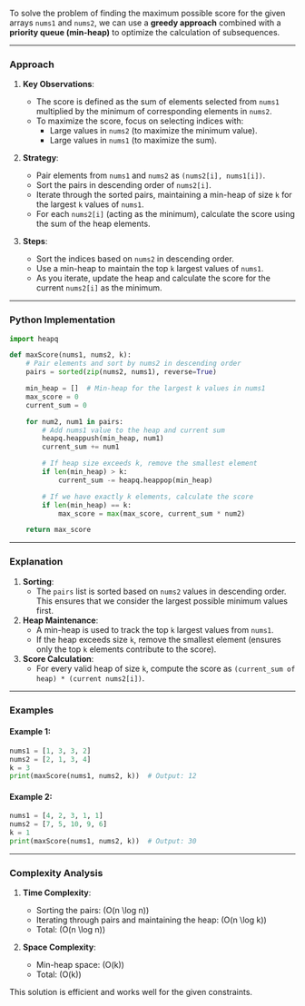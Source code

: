 To solve the problem of finding the maximum possible score for the given arrays `nums1` and `nums2`, we can use a **greedy approach** combined with a **priority queue (min-heap)** to optimize the calculation of subsequences.

---

### **Approach**

1. **Key Observations**:
   - The score is defined as the sum of elements selected from `nums1` multiplied by the minimum of corresponding elements in `nums2`.
   - To maximize the score, focus on selecting indices with:
     - Large values in `nums2` (to maximize the minimum value).
     - Large values in `nums1` (to maximize the sum).

2. **Strategy**:
   - Pair elements from `nums1` and `nums2` as `(nums2[i], nums1[i])`.
   - Sort the pairs in descending order of `nums2[i]`.
   - Iterate through the sorted pairs, maintaining a min-heap of size `k` for the largest `k` values of `nums1`.
   - For each `nums2[i]` (acting as the minimum), calculate the score using the sum of the heap elements.

3. **Steps**:
   - Sort the indices based on `nums2` in descending order.
   - Use a min-heap to maintain the top `k` largest values of `nums1`.
   - As you iterate, update the heap and calculate the score for the current `nums2[i]` as the minimum.

---

### **Python Implementation**

```python
import heapq

def maxScore(nums1, nums2, k):
    # Pair elements and sort by nums2 in descending order
    pairs = sorted(zip(nums2, nums1), reverse=True)

    min_heap = []  # Min-heap for the largest k values in nums1
    max_score = 0
    current_sum = 0

    for num2, num1 in pairs:
        # Add nums1 value to the heap and current sum
        heapq.heappush(min_heap, num1)
        current_sum += num1

        # If heap size exceeds k, remove the smallest element
        if len(min_heap) > k:
            current_sum -= heapq.heappop(min_heap)

        # If we have exactly k elements, calculate the score
        if len(min_heap) == k:
            max_score = max(max_score, current_sum * num2)

    return max_score
```

---

### **Explanation**

1. **Sorting**:
   - The `pairs` list is sorted based on `nums2` values in descending order. This ensures that we consider the largest possible minimum values first.
2. **Heap Maintenance**:
   - A min-heap is used to track the top `k` largest values from `nums1`.
   - If the heap exceeds size `k`, remove the smallest element (ensures only the top `k` elements contribute to the score).
3. **Score Calculation**:
   - For every valid heap of size `k`, compute the score as `(current_sum of heap) * (current nums2[i])`.

---

### **Examples**

#### Example 1:
```python
nums1 = [1, 3, 3, 2]
nums2 = [2, 1, 3, 4]
k = 3
print(maxScore(nums1, nums2, k))  # Output: 12
```

#### Example 2:
```python
nums1 = [4, 2, 3, 1, 1]
nums2 = [7, 5, 10, 9, 6]
k = 1
print(maxScore(nums1, nums2, k))  # Output: 30
```

---

### **Complexity Analysis**

1. **Time Complexity**:
   - Sorting the pairs: \(O(n \log n)\)
   - Iterating through pairs and maintaining the heap: \(O(n \log k)\)
   - Total: \(O(n \log n)\)

2. **Space Complexity**:
   - Min-heap space: \(O(k)\)
   - Total: \(O(k)\)

This solution is efficient and works well for the given constraints.
